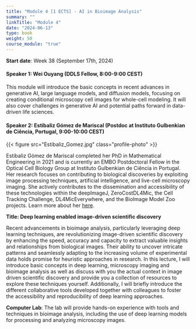 ```yaml
---
title: "Module 4 [1 ECTS] - AI in Bioimage Analysis"
summary: ""
linkTitle: "Module 4"
date: "2024-06-13"
type: book
weight: 50
course_module: "true"
---
```

<style>
  .profile-photo {
    width: 150px; /* Adjust the width as needed */
    height: auto; /* This keeps the aspect ratio of the image */
    display: block;
    margin-left: auto;
    margin-right: auto;
  }
</style>

**Start date**: Week 38 (September 17th, 2024)

<!-- TODO: needs to be updated -->
#### Speaker 1: Wei Ouyang (DDLS Fellow, 8:00-9:00 CEST)

This module will introduce the basic concepts in recent advances in generative AI, large language models, and diffusion models, focusing on creating conditional microscopy cell images for whole-cell modeling. It will also cover challenges in generative AI and potential paths forward in data-driven life sciences.

<!-- updated: 28.06.2024 -->
#### Speaker 2: Estibaliz Gómez de Mariscal (Postdoc at Instituto Gulbenkian de Ciência, Portugal, 9:00-10:00 CEST)

{{< figure src="Estibaliz_Gomez.jpg" class="profile-photo" >}}

Estibaliz Gómez de Mariscal completed her PhD in Mathematical Engineering in 2021 and is currently an EMBO Postdoctoral Fellow in the Optical Cell Biology Group at Instituto Gulbenkian de Ciência in Portugal. Her research focuses on contributing to biological discoveries by exploiting image processing techniques, artificial intelligence, and live-cell microscopy imaging. She actively contributes to the dissemination and accessibility of these technologies within the deepImageJ, ZeroCostDL4Mic, the Cell Tracking Challenge, DL4MicEverywhere, and the BioImage Model Zoo projects. Learn more about her [here](https://henriqueslab.org/pages/egdmariscal).

**Title: Deep learning enabled image-driven scientific discovery**

Recent advancements in bioimage analysis, particularly leveraging deep learning techniques, are revolutionizing image-driven scientific discovery by enhancing the speed, accuracy and capacity to extract valuable insights and relationships from biological images. Their ability to uncover intricate patterns and seamlessly adapting to the increasing volume of experimental data holds promise for heuristic approaches in research. In this lecture, I will introduce basic concepts in deep learning, microscopy imaging and bioimage analysis as well as discuss with you the actual context in image driven scientific discovery and provide you a collection of resources to explore these techniques yourself. Additionally, I will briefly introduce the different collaborative tools developed together with colleagues to foster the accessibility and reproducibility of deep learning approaches. 

<!-- TODO: needs to be updated -->
**Computer Lab**: The lab will provide hands-on experience with tools and techniques in bioimage analysis, including the use of deep learning models for processing and analyzing microscopy images.